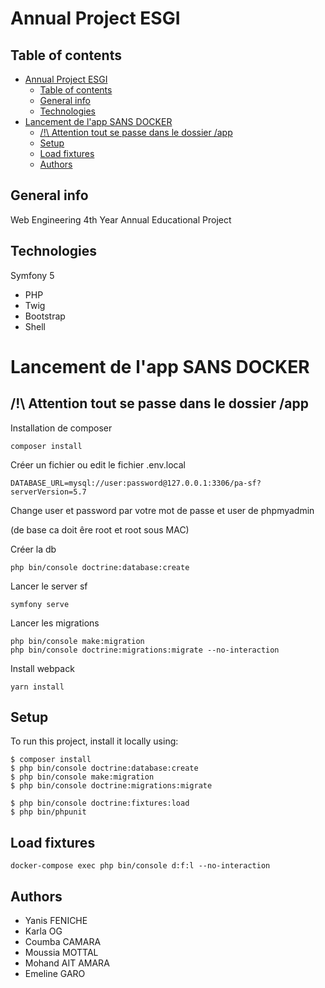 # Annual Project ESGI

## Table of contents

- [Annual Project ESGI](#annual-project-esgi)
  - [Table of contents](#table-of-contents)
  - [General info](#general-info)
  - [Technologies](#technologies)
- [Lancement de l'app SANS DOCKER](#lancement-de-lapp-sans-docker)
  - [/!\ Attention tout se passe dans le dossier /app](#-attention-tout-se-passe-dans-le-dossier-app)
  - [Setup](#setup)
  - [Load fixtures](#load-fixtures)
  - [Authors](#authors)

## General info

Web Engineering 4th Year Annual Educational Project

## Technologies

Symfony 5

- PHP
- Twig
- Bootstrap
- Shell

# Lancement de l'app SANS DOCKER

## /!\ Attention tout se passe dans le dossier /app

Installation de composer

```
composer install
```

Créer un fichier ou edit le fichier .env.local

```
DATABASE_URL=mysql://user:password@127.0.0.1:3306/pa-sf?serverVersion=5.7
```

Change user et password par votre mot de passe et user de phpmyadmin

(de base ca doit êre root et root sous MAC)

Créer la db

```
php bin/console doctrine:database:create
```

Lancer le server sf

```
symfony serve
```

Lancer les migrations

```
php bin/console make:migration
php bin/console doctrine:migrations:migrate --no-interaction
```

Install webpack

```
yarn install
```

## Setup

To run this project, install it locally using:

```
$ composer install
$ php bin/console doctrine:database:create
$ php bin/console make:migration
$ php bin/console doctrine:migrations:migrate

$ php bin/console doctrine:fixtures:load
$ php bin/phpunit
```

## Load fixtures

```
docker-compose exec php bin/console d:f:l --no-interaction
```

## Authors

- Yanis FENICHE
- Karla OG
- Coumba CAMARA
- Moussia MOTTAL
- Mohand AIT AMARA
- Emeline GARO

